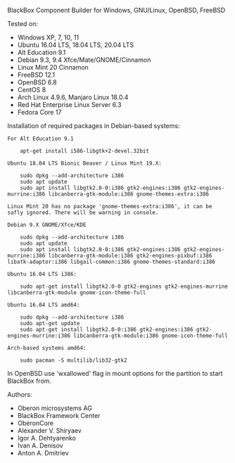 BlackBox Component Builder for Windows, GNU/Linux, OpenBSD, FreeBSD

Tested on:
* Windows XP, 7, 10, 11
* Ubuntu 16.04 LTS, 18.04 LTS, 20.04 LTS
* Alt Education 9.1
* Debian 9.3, 9.4 Xfce/Mate/GNOME/Cinnamon
* Linux Mint 20 Cinnamon
* FreeBSD 12.1
* OpenBSD 6.8
* CentOS 8
* Arch Linux 4.9.6, Manjaro Linux 18.0.4
* Red Hat Enterprise Linux Server 6.3
* Fedora Core 17

Installation of required packages in Debian-based systems:

	For Alt Education 9.1

		apt-get install i586-libgtk+2-devel.32bit

	Ubuntu 18.04 LTS Bionic Beaver / Linux Mint 19.X:

		sudo dpkg --add-architecture i386
		sudo apt update
		sudo apt install libgtk2.0-0:i386 gtk2-engines:i386 gtk2-engines-murrine:i386 libcanberra-gtk-module:i386 gnome-themes-extra:i386

	Linux Mint 20 has no package 'gnome-themes-extra:i386', it can be safly ignored. There will be warning in console.

	Debian 9.X GNOME/Xfce/KDE

		sudo dpkg --add-architecture i386
		sudo apt update
		sudo apt install libgtk2.0-0:i386 gtk2-engines:i386 gtk2-engines-murrine:i386 libcanberra-gtk-module:i386 gtk2-engines-pixbuf:i386 libatk-adaptor:i386 libgail-common:i386 gnome-themes-standard:i386

	Ubuntu 16.04 LTS i386:

		sudo apt-get install libgtk2.0-0 gtk2-engines gtk2-engines-murrine libcanberra-gtk-module gnome-icon-theme-full

	Ubuntu 16.04 LTS amd64:

		sudo dpkg --add-architecture i386
		sudo apt-get update
		sudo apt-get install libgtk2.0-0:i386 gtk2-engines:i386 gtk2-engines-murrine:i386 libcanberra-gtk-module:i386 gnome-icon-theme-full

	Arch-based systems amd64:

		sudo pacman -S multilib/lib32-gtk2

In OpenBSD use 'wxallowed' flag in mount options for the partition to start BlackBox from.

Authors:
* Oberon microsystems AG
* BlackBox Framework Center
* OberonCore
* Alexander V. Shiryaev
* Igor A. Dehtyarenko
* Ivan A. Denisov
* Anton A. Dmitriev
